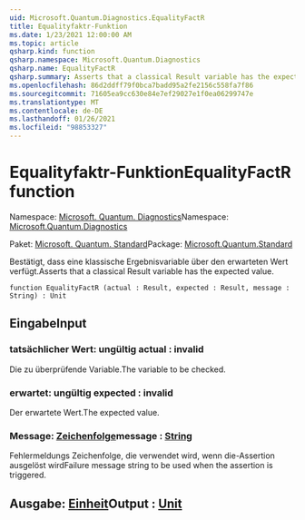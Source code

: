 ```yaml
---
uid: Microsoft.Quantum.Diagnostics.EqualityFactR
title: Equalityfaktr-Funktion
ms.date: 1/23/2021 12:00:00 AM
ms.topic: article
qsharp.kind: function
qsharp.namespace: Microsoft.Quantum.Diagnostics
qsharp.name: EqualityFactR
qsharp.summary: Asserts that a classical Result variable has the expected value.
ms.openlocfilehash: 86d2ddff79f0bca7badd95a2fe2156c558fa7f86
ms.sourcegitcommit: 71605ea9cc630e84e7ef29027e1f0ea06299747e
ms.translationtype: MT
ms.contentlocale: de-DE
ms.lasthandoff: 01/26/2021
ms.locfileid: "98853327"
---
```

# <a name="equalityfactr-function"></a><span data-ttu-id="7e189-102">Equalityfaktr-Funktion</span><span class="sxs-lookup"><span data-stu-id="7e189-102">EqualityFactR function</span></span>

<span data-ttu-id="7e189-103">Namespace: [Microsoft. Quantum. Diagnostics](xref:Microsoft.Quantum.Diagnostics)</span><span class="sxs-lookup"><span data-stu-id="7e189-103">Namespace: [Microsoft.Quantum.Diagnostics](xref:Microsoft.Quantum.Diagnostics)</span></span>

<span data-ttu-id="7e189-104">Paket: [Microsoft. Quantum. Standard](https://nuget.org/packages/Microsoft.Quantum.Standard)</span><span class="sxs-lookup"><span data-stu-id="7e189-104">Package: [Microsoft.Quantum.Standard](https://nuget.org/packages/Microsoft.Quantum.Standard)</span></span>


<span data-ttu-id="7e189-105">Bestätigt, dass eine klassische Ergebnisvariable über den erwarteten Wert verfügt.</span><span class="sxs-lookup"><span data-stu-id="7e189-105">Asserts that a classical Result variable has the expected value.</span></span>

```qsharp
function EqualityFactR (actual : Result, expected : Result, message : String) : Unit
```


## <a name="input"></a><span data-ttu-id="7e189-106">Eingabe</span><span class="sxs-lookup"><span data-stu-id="7e189-106">Input</span></span>

### <a name="actual--__invalidresult__"></a><span data-ttu-id="7e189-107">tatsächlicher Wert: __ungültig <Result>__</span><span class="sxs-lookup"><span data-stu-id="7e189-107">actual : __invalid<Result>__</span></span>

<span data-ttu-id="7e189-108">Die zu überprüfende Variable.</span><span class="sxs-lookup"><span data-stu-id="7e189-108">The variable to be checked.</span></span>


### <a name="expected--__invalidresult__"></a><span data-ttu-id="7e189-109">erwartet: __ungültig <Result>__</span><span class="sxs-lookup"><span data-stu-id="7e189-109">expected : __invalid<Result>__</span></span>

<span data-ttu-id="7e189-110">Der erwartete Wert.</span><span class="sxs-lookup"><span data-stu-id="7e189-110">The expected value.</span></span>


### <a name="message--string"></a><span data-ttu-id="7e189-111">Message: [Zeichenfolge](xref:microsoft.quantum.lang-ref.string)</span><span class="sxs-lookup"><span data-stu-id="7e189-111">message : [String](xref:microsoft.quantum.lang-ref.string)</span></span>

<span data-ttu-id="7e189-112">Fehlermeldungs Zeichenfolge, die verwendet wird, wenn die-Assertion ausgelöst wird</span><span class="sxs-lookup"><span data-stu-id="7e189-112">Failure message string to be used when the assertion is triggered.</span></span>



## <a name="output--unit"></a><span data-ttu-id="7e189-113">Ausgabe: [Einheit](xref:microsoft.quantum.lang-ref.unit)</span><span class="sxs-lookup"><span data-stu-id="7e189-113">Output : [Unit](xref:microsoft.quantum.lang-ref.unit)</span></span>

